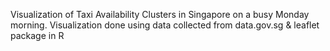 Visualization of Taxi Availability Clusters in Singapore on a busy Monday morning. Visualization done using data collected from data.gov.sg & leaflet package in R
